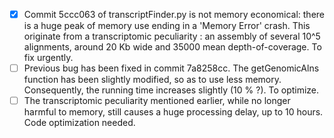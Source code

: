 - [X] Commit 5ccc063 of transcriptFinder.py is not memory economical: there is a huge peak of memory use ending in a 'Memory Error' crash. This originate from a transcriptomic peculiarity : an assembly of several 10^5 alignments, around 20 Kb wide and 35000 mean depth-of-coverage. To fix urgently.
- [ ] Previous bug has been fixed in commit 7a8258cc. The getGenomicAlns function has been slightly modified, so as to use less memory. Consequently, the running time increases slightly (10 % ?). To optimize.
- [ ] The transcriptomic peculiarity mentioned earlier, while no longer harmful to memory, still causes a huge processing delay, up to 10 hours. Code optimization needed.
